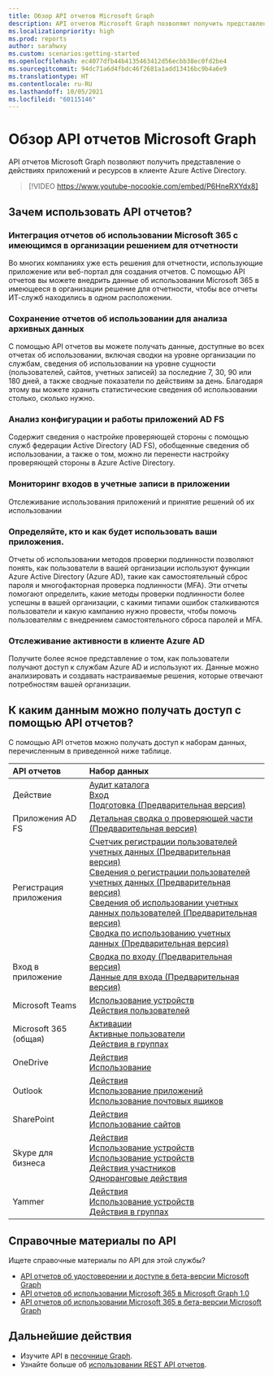 ```yaml
---
title: Обзор API отчетов Microsoft Graph
description: API отчетов Microsoft Graph позволяют получить представление о действиях ресурсов приложений и клиента.
ms.localizationpriority: high
ms.prod: reports
author: sarahwxy
ms.custom: scenarios:getting-started
ms.openlocfilehash: ec4077dfb44b4135463412d56ecbb38ec0fd2be4
ms.sourcegitcommit: 94dc71a6d4fbdc46f2681a1add13416bc9b4a6e9
ms.translationtype: HT
ms.contentlocale: ru-RU
ms.lasthandoff: 10/05/2021
ms.locfileid: "60115146"
---
```

# <a name="microsoft-graph-reports-api-overview"></a>Обзор API отчетов Microsoft Graph

API отчетов Microsoft Graph позволяют получить представление о действиях приложений и ресурсов в клиенте Azure Active Directory.

> [!VIDEO https://www.youtube-nocookie.com/embed/P6HneRXYdx8]

## <a name="why-use-the-reports-api"></a>Зачем использовать API отчетов?

### <a name="integrate-microsoft-365-usage-reporting-into-your-organizations-existing-reporting-solution"></a>Интеграция отчетов об использовании Microsoft 365 с имеющимся в организации решением для отчетности
Во многих компаниях уже есть решения для отчетности, использующие приложение или веб-портал для создания отчетов. С помощью API отчетов вы можете внедрить данные об использовании Microsoft 365 в имеющееся в организации решение для отчетности, чтобы все отчеты ИТ-служб находились в одном расположении.

### <a name="retain-usage-reports-for-historical-analysis"></a>Сохранение отчетов об использовании для анализа архивных данных
С помощью API отчетов вы можете получать данные, доступные во всех отчетах об использовании, включая сводки на уровне организации по службам, сведения об использовании на уровне сущности (пользователей, сайтов, учетных записей) за последние 7, 30, 90 или 180 дней, а также сводные показатели по действиям за день. Благодаря этому вы можете хранить статистические сведения об использовании столько, сколько нужно.

### <a name="analyze-ad-fs-application-activity-and-configuration"></a>Анализ конфигурации и работы приложений AD FS
Содержит сведения о настройке проверяющей стороны с помощью служб федерации Active Directory (AD FS), обобщенные сведения об использовании, а также о том, можно ли перенести настройку проверяющей стороны в Azure Active Directory.

### <a name="monitor-application-sign-ins"></a>Мониторинг входов в учетные записи в приложении

Отслеживание использования приложений и принятие решений об их использовании

### <a name="determine-who-is-using-your-applications-and-how-are-they-using-them"></a>Определяйте, кто и как будет использовать ваши приложения.

Отчеты об использовании методов проверки подлинности позволяют понять, как пользователи в вашей организации используют функции Azure Active Directory (Azure AD), такие как самостоятельный сброс пароля и многофакторная проверка подлинности (MFA). Эти отчеты помогают определить, какие методы проверки подлинности более успешны в вашей организации, с какими типами ошибок сталкиваются пользователи и какую кампанию нужно провести, чтобы помочь пользователям с внедрением самостоятельного сброса паролей и MFA.

### <a name="monitor-activity-on-an-azure-ad-tenant"></a>Отслеживание активности в клиенте Azure AD

Получите более ясное представление о том, как пользователи получают доступ к службам Azure AD и используют их. Данные можно анализировать и создавать настраиваемые решения, которые отвечают потребностям вашей организации.

## <a name="what-data-can-i-access-by-using-the-reports-apis"></a>К каким данным можно получать доступ с помощью API отчетов?

С помощью API отчетов можно получать доступ к наборам данных, перечисленным в приведенной ниже таблице.

| API отчетов | Набор данных |
|:------------ |:-------- |
| Действие | [Аудит каталога](/graph/api/resources/directoryaudit?view=graph-rest-1.0)<br/>[Вход](/graph/api/resources/signin?view=graph-rest-1.0)<br/>[Подготовка (Предварительная версия)](/graph/api/resources/provisioningobjectsummary?view=graph-rest-beta) |
| Приложения AD FS | [Детальная сводка о проверяющей части (Предварительная версия)](/graph/api/resources/relyingpartydetailedsummary?view=graph-rest-beta) |
| Регистрация приложения | [Счетчик регистрации пользователей учетных данных (Предварительная версия)](/graph/api/resources/credentialuserregistrationcount?view=graph-rest-beta)<br/>[Сведения о регистрации пользователей учетных данных (Предварительная версия)](/graph/api/resources/credentialuserregistrationdetails?view=graph-rest-beta) <br/>[Сведения об использовании учетных данных пользователей (Предварительная версия)](/graph/api/resources/usercredentialusagedetails?view=graph-rest-beta) <br/>[Сводка по использованию учетных данных (Предварительная версия)](/graph/api/resources/credentialusagesummary?view=graph-rest-beta)|
| Вход в приложение | [Сводка по входу (Предварительная версия)](/graph/api/resources/applicationsigninsummary?view=graph-rest-beta) <br/>[Данные для входа (Предварительная версия)](/graph/api/resources/applicationsignindetailedsummary?view=graph-rest-beta)|
| Microsoft Teams | [Использование устройств](/graph/api/resources/microsoft-teams-device-usage-reports?view=graph-rest-1.0)<br/>[Действия пользователей](/graph/api/resources/microsoft-teams-user-activity-reports?view=graph-rest-1.0) |
| Microsoft 365 (общая) | [Активации](/graph/api/resources/office-365-activations-reports?view=graph-rest-1.0)<br/>[Активные пользователи](/graph/api/resources/office-365-active-users-reports?view=graph-rest-1.0)<br/>[Действия в группах](/graph/api/resources/office-365-groups-activity-reports?view=graph-rest-1.0) |
| OneDrive | [Действия](/graph/api/resources/onedrive-activity-reports?view=graph-rest-1.0)<br/>[Использование](/graph/api/resources/onedrive-usage-reports?view=graph-rest-1.0) |
| Outlook | [Действия](/graph/api/resources/email-activity-reports?view=graph-rest-1.0)<br/>[Использование приложений](/graph/api/resources/email-app-usage-reports?view=graph-rest-1.0)<br/>[Использование почтовых ящиков](/graph/api/resources/mailbox-usage-reports?view=graph-rest-1.0) |
| SharePoint | [Действия](/graph/api/resources/sharepoint-activity-reports?view=graph-rest-1.0)<br/>[Использование сайтов](/graph/api/resources/sharepoint-site-usage-reports?view=graph-rest-1.0) |
| Skype для бизнеса | [Действия](/graph/api/resources/skype-for-business-activity-reports?view=graph-rest-1.0)<br/>[Использование устройств](/graph/api/resources/skype-for-business-device-usage-reports?view=graph-rest-1.0)<br/>[Использование устройств](/graph/api/resources/skype-for-business-device-usage-reports?view=graph-rest-1.0)<br/>[Действия участников](/graph/api/resources/skype-for-business-participant-activity-reports?view=graph-rest-1.0)<br/>[Одноранговые действия](/graph/api/resources/skype-for-business-peer-to-peer-activity?view=graph-rest-1.0) |
| Yammer | [Действия](/graph/api/resources/yammer-activity-reports?view=graph-rest-1.0)<br/>[Использование устройств](/graph/api/resources/yammer-device-usage-reports?view=graph-rest-1.0)<br/>[Действия в группах](/graph/api/resources/yammer-groups-activity-reports?view=graph-rest-1.0) |

## <a name="api-reference"></a>Справочные материалы по API
Ищете справочные материалы по API для этой службы?

- [API отчетов об удостоверении и доступе в бета-версии Microsoft Graph](/graph/api/resources/report-identity-access?view=graph-rest-beta)
- [API отчетов об использовании Microsoft 365 в Microsoft Graph 1.0](/graph/api/resources/report?view=graph-rest-1.0)
- [API отчетов об использовании Microsoft 365 в бета-версии Microsoft Graph](/graph/api/resources/report?view=graph-rest-beta)

## <a name="next-steps"></a>Дальнейшие действия

* Изучите API в [песочнице Graph](https://developer.microsoft.com/graph/graph-explorer).
* Узнайте больше об [использовании REST API отчетов](/graph/api/resources/report?view=graph-rest-1.0).
